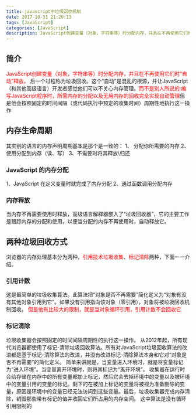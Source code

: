 ```yaml
---
title: javascript中垃圾回收机制
date: 2017-10-31 21:20:13
tags: [JavaScript]
categories: [JavaScript]
description: JavaScript创建变量（对象，字符串等）时分配内存，并且在不再使用它们时“自动”释放，不是人们所说的完全的垃圾回收机制。
---
```

## 简介
<font color="red"></font>
<font color="red">JavaScript创建变量（对象，字符串等）时分配内存，并且在不再使用它们时“自动”释放。</font> 后一个过程称为垃圾回收。这个“自动”是混乱的根源，并让JavaScript（和其他高级语言）开发者感觉他们可以不关心内存管理。<font color="red">而不是别人所说的:编写JavaScript程序时，所需内存的分配以及无用内存的回收完全实现自动管理</font>但是他会按照固定的时间间隔（或代码执行中预定的收集时间）周期性地执行这一操作
## 内存生命周期
其实别的语言的内存声明周期基本是那个是一致的：
1、 分配你所需要的内存
2、使用分配到内存（读、写）
3、不需要时将其释放\归还
### JavaScript 的内存分配
1、JavaScript 在定义变量时就完成了内存分配
2、通过函数调用分配内存
### 内存释放
当内存不再需要使用时释放，高级语言解释器嵌入了“垃圾回收器”，它的主要工作是跟踪内存的分配和使用，以便当分配的内存不再使用时，自动释放它。
## 两种垃圾回收方式
浏览器的内存处理基本分为两种，<font color="red">引用技术垃圾收集</font>、<font color="red">标记清除</font>两种，下面一一介绍。
### 引用计数
这是最简单的垃圾收集算法。此算法把“对象是否不再需要”简化定义为“对象有没有其他对象引用到它”。如果没有引用指向该对象（零引用），对象将被垃圾回收机制回收。
<font color="red">但是他有比较大的限制，就是当对象循环引用，引用计数不会回收它</font>
### 标记清除
垃圾收集器会按照固定的时间间隔周期性的执行这一操作。
从2012年起，所有现代浏览器都使用了标记-清除垃圾回收算法。所有对JavaScript垃圾回收算法的改进都是基于标记-清除算法的改进，并没有改进标记-清除算法本身和它对“对象是否不再需要”的简化定义。
简单来讲就是，当变量进入环境时，就是将变量标记为“进入环境”。当变量离开环境时，则将其标记为“离开环境”。
收集器在运行时会给存储在内存中的所有变量都加上标记，然后它会去掉环境中的变量以及被环境中的变量引用的变量的标记。剩下的在被加上标记的变量将被视为准备删除的变量，原因是环境中的变量已经无法访问到这些变量。最后，垃圾收集器完成内存清除，销毁那些带有标记的值并收回它们所占用的内存空间。
这中算法是没有循环引用限制的